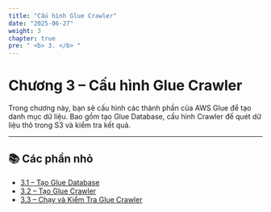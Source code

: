 ```yaml
---
title: "Cấu hình Glue Crawler"
date: "2025-06-27"
weight: 3
chapter: true
pre: " <b> 3. </b> "
---
```


# Chương 3 – Cấu hình Glue Crawler

Trong chương này, bạn sẽ cấu hình các thành phần của AWS Glue để tạo danh mục dữ liệu. Bao gồm tạo Glue Database, cấu hình Crawler để quét dữ liệu thô trong S3 và kiểm tra kết quả.

---

## 📚 Các phần nhỏ

- [3.1 – Tạo Glue Database](3.1-createdatabase/)
- [3.2 – Tạo Glue Crawler](3.2-createcrawler/)
- [3.3 – Chạy và Kiểm Tra Glue Crawler](3.3-runcrawler/)
